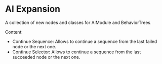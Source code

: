 # AI Expansion

A collection of new nodes and classes for AIModule and BehaviorTrees.

Content:
- Continue Sequence: Allows to continue a sequence from the last failed node or the next one.
- Continue Selector: Allows to continue a sequence from the last succeeded node or the next one.
